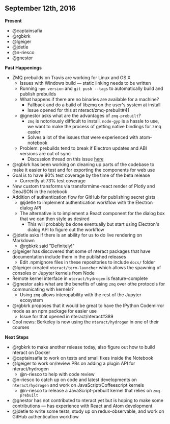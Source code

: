 ## September 12th, 2016

__Present__ 
- @captainsafia
- @rgbkrk
- @lgeiger
- @jdetle
- @n-riesco
- @gnestor 

__Past Happenings__

- ZMQ prebuilds on Travis are working for Linux and OS X
  - Issues with Windows build — static linking needs to be written
  - Running `npm version` and `git push --tags` to automatically build and publish prebuilds
  - What happens if there are no binaries are available for a machine?
    - Fallback and do a build of libzmq on the user's system at install
    - Issue opened for this at nteract/zmq-prebuilt#41
  - @gnestor asks what are the advantages of `zmq-prebuilt`?
    - `zmq` is notoriously difficult to install, `node-gyp` is a hassle to use, we want to make the process of
    getting native bindings for zmq easier
    - Solves a lot of the issues that were experienced with atom-notebook
  - Problem: prebuilds tend to break if Electron updates and ABI versions are out of sync
    - Discussion thread on this issue [here](https://github.com/electron/electron/issues/5851)
- @rgbkrk has been working on cleaning up parts of the codebase to make it easier to test and for exporting the components for web use
- Goal is to have 90% test coverage by the time of the beta release
  - Currently at 73% test coverage
- New custom transforms via transformime-react render of Plotly and GeoJSON in the notebook
- Addition of authentication flow for GitHub for publishing secret gists
  - @jdetle to implement authentication workflow with the Electron dialog API
  - The alternative is to implement a React component for the dialog box that we can then style as desired
    - This will probably be done eventually but start using Electron's dialog API to figure out the workflow
- @jdetle asks if there is an ability for us to do live rendering on Markdown
  - @rgbkrk said "Definitely!"
- @lgeiger has discovered that some of nteract packages that have documentation include them in the published releases
  - Edit .npmignore files in these repositories to include `docs/` folder
- @lgeiger created `nteract/term-launcher` which allows the spawning of consoles or Jupyter kernels from Node
- Remote kernel interface in `nteract/hydrogen` is feature-complete 
- @gnestor asks what are the benefits of using `zmq` over othe protocols for communicating with kernels?
  - Using `zmq` allows interopability with the rest of the Jupyter ecosystem
- @rgbkrk proposes that it would be great to have the IPython Codemirror mode as an npm package for easier use
  - Issue for that opened in nteract/nteract#389
- Cool news: Berkeley is now using the `nteract/hydrogen` in one of their courses

__Next Steps__
- @rgbkrk to make another release today, also figure out how to build nteract on Docker
- @captainsafia to work on tests and small fixes inside the Notebook
- @lgeiger to work on/review PRs on adding a plugin API for nteract/hydrogen
  - @n-riesco to help with code review
- @n-riesco to catch up on code and latest developments on `nteract/hydrogen` and work on JavaScript/Coffeescript kernels
  - @n-riesco to release a JavaScript-prebuilt kernel that relies on `zmq-prebuilt`
- @gnestor has not contributed to nteract yet but is hoping to make some contributions — has experience with React and Atom development
- @jdetle to write some tests, study up on redux-observable, and work on GitHub authentication workflow
